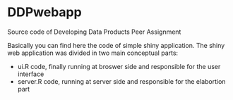 # DDPwebapp
Source code of Developing Data Products Peer Assignment

Basically you can find here the code of simple shiny application.
The shiny web application was divided in two main conceptual parts:
* ui.R code, finally running at broswer side and responsible for the user interface
* server.R code, running at server side and responsible for the elabortion part 

